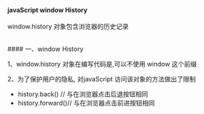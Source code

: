 #### javaScript window History


window.history 对象包含浏览器的历史记录




<br>
#### 一、window History

1、window.history 对象在编写代码是,可以不使用 window 这个前缀

2、为了保护用户的隐私, 对javaScript 访问该对象的方法做出了限制

- history.back() // 与在浏览器点击后退按钮相同
- history.forward()// 与在浏览器点击前进按钮相同

